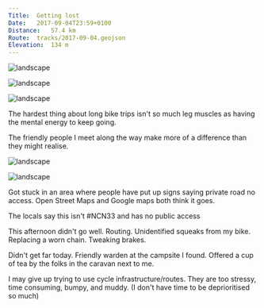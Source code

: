 ```yaml
---
Title:	Getting lost
Date:	2017-09-04T23:59+0100
Distance:	57.4 km
Route:	tracks/2017-09-04.geojson
Elevation:	134 m
---
```


![landscape](http://pbs.twimg.com/media/DI4GBgtXUAE7jfq.jpg "Last night I accidentally stumbled across the Clifton suspension bridge.")

![landscape](https://pbs.twimg.com/media/DI4GHtxXUAAlJmh.jpg "Clifton Suspension bridge")

![landscape](http://pbs.twimg.com/media/DI4Gz4cXUAALSb4.jpg "Huge thanks to Sheena and Alistair for hosting me last night.")

The hardest thing about long bike trips isn't so much leg muscles as having the mental energy to keep going.

The friendly people I meet along the way make more of a difference than they might realise.

![landscape](http://pbs.twimg.com/media/DI4jISRXoAAhFOf.jpg "Was waved at and cheered on by Jackie who has cycled Lands End to John O Groats!")

![landscape](http://pbs.twimg.com/media/DI4jk4mWsAI2ES7.jpg "At Clevedon I met Gordon who is here on a bowls tournament. We had a lovely chat.")

Got stuck in an area where people have put up signs saying private road no access. Open Street Maps and Google maps both think it goes.

The locals say this isn't #NCN33 and has no public access [](https://t.co/TCSwjGkcQz)

This afternoon didn't go well. Routing. Unidentified squeaks from my bike. Replacing a worn chain. Tweaking brakes.

Didn't get far today. Friendly warden at the campsite I found. Offered a cup of tea by the folks in the caravan next to me.

I may give up trying to use cycle infrastructure/routes. They are too stressy, time consuming, bumpy, and muddy. (I don't have time to be deprioritised so much)


